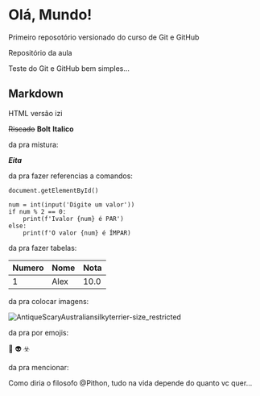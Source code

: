 # Olá, Mundo!
 Primeiro reposotório versionado do curso de Git e GitHub

Repositório da aula

Teste do Git e GitHub
bem simples...

## Markdown
HTML versão izi

~~Riscado~~
**Bolt**
__Italico__

da pra mistura:

__*Eita*__

da pra fazer referencias a comandos:

`document.getElementById()`

```
num = int(input('Digite um valor'))
if num % 2 == 0:
    print(f'Ivalor {num} é PAR')
else:
    print(f'O valor {num} é ÍMPAR)
```

da pra fazer tabelas:

Numero | Nome | Nota
---|---|---
1 | Alex | 10.0

da pra colocar imagens:

![AntiqueScaryAustraliansilkyterrier-size_restricted](https://user-images.githubusercontent.com/91887268/136850765-e7e33dec-6233-4e6a-af0e-836e767d183b.gif)

da pra por emojis:

🖖 👽 ☣️

da pra mencionar:

Como diria o filosofo @Pithon, tudo na vida depende do quanto vc quer...
